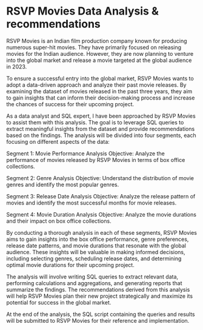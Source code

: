 
# RSVP Movies Data Analysis & recommendations

RSVP Movies is an Indian film production company known for producing numerous super-hit movies. They have primarily focused on releasing movies for the Indian audience. However, they are now planning to venture into the global market and release a movie targeted at the global audience in 2023.

To ensure a successful entry into the global market, RSVP Movies wants to adopt a data-driven approach and analyze their past movie releases. By examining the dataset of movies released in the past three years, they aim to gain insights that can inform their decision-making process and increase the chances of success for their upcoming project.

As a data analyst and SQL expert, I have been approached by RSVP Movies to assist them with this analysis. The goal is to leverage SQL queries to extract meaningful insights from the dataset and provide recommendations based on the findings. The analysis will be divided into four segments, each focusing on different aspects of the data:

Segment 1: Movie Performance Analysis
Objective: Analyze the performance of movies released by RSVP Movies in terms of box office collections.

Segment 2: Genre Analysis
Objective: Understand the distribution of movie genres and identify the most popular genres.

Segment 3: Release Date Analysis
Objective: Analyze the release pattern of movies and identify the most successful months for movie releases.

Segment 4: Movie Duration Analysis
Objective: Analyze the movie durations and their impact on box office collections.

By conducting a thorough analysis in each of these segments, RSVP Movies aims to gain insights into the box office performance, genre preferences, release date patterns, and movie durations that resonate with the global audience. These insights will be valuable in making informed decisions, including selecting genres, scheduling release dates, and determining optimal movie durations for their upcoming project.

The analysis will involve writing SQL queries to extract relevant data, performing calculations and aggregations, and generating reports that summarize the findings. The recommendations derived from this analysis will help RSVP Movies plan their new project strategically and maximize its potential for success in the global market.

At the end of the analysis, the SQL script containing the queries and results will be submitted to RSVP Movies for their reference and implementation.
